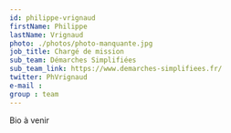 ```yaml
---
id: philippe-vrignaud
firstName: Philippe
lastName: Vrignaud
photo: ./photos/photo-manquante.jpg
job_title: Chargé de mission
sub_team: Démarches Simplifiées
sub_team_link: https://www.demarches-simplifiees.fr/
twitter: PhVrignaud
e-mail :
group : team
---
```


Bio à venir
